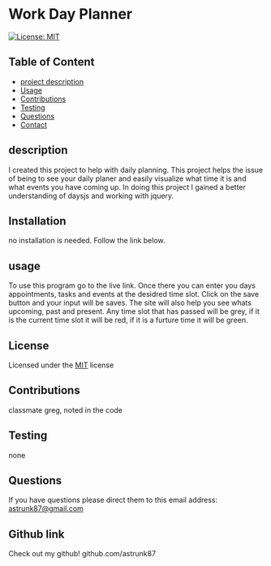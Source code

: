

# Work Day Planner
[![License: MIT](https://img.shields.io/badge/License-MIT-yellow.svg)](https://opensource.org/licenses/MIT)

## Table of Content 
* [project description](#Description)
* [Usage](#Usage)
* [Contributions](#Contributions)
* [Testing](#Testing)
* [Questions](#Questions)
* [Contact](#Contact)


## description
 I created this project to help with daily planning.
 This project helps the issue of being to see your daily planer and easily visualize what time it is and what events you have coming up.
 In doing this project I gained a better understanding of daysjs and working with jquery.

## Installation
  no installation is needed. Follow the link below.
  

## usage
  To use this program go to the live link. Once there you can enter you days appointments, tasks and events at the desidred time slot. Click on the save button and your input will be saves. The site will also help you see whats upcoming, past and present. Any time slot that has passed will be grey, if it is the current time slot it will be red, if it is a furture time it will be green. 

## License
  Licensed under the [MIT](https://choosealicense.com/licenses/mit/) license 

## Contributions 
  classmate greg, noted in the code

## Testing 
  none

## Questions
  If you have questions please direct them to this email address:
  astrunk87@gmail.com
  
## Github link
  Check out my github!
  github.com/astrunk87  
  

